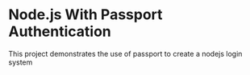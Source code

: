 # Node.js With Passport Authentication
This project demonstrates the use of passport to create a nodejs login system
